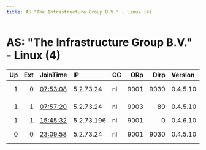 ```yaml
---
title: AS "The Infrastructure Group B.V." - Linux (4)
---
```


# AS: "The Infrastructure Group B.V." - Linux (4)

|   Up |   Ext | JoinTime                                                                                              | IP         | CC   |   ORp |   Dirp | Version   | Contact                  | Nickname    |   eFamMembers |
|-----:|------:|:------------------------------------------------------------------------------------------------------|:-----------|:-----|------:|-------:|:----------|:-------------------------|:------------|--------------:|
|    1 |     0 | [07:53:08](https://nusenu.github.io/OrNetStats/w/relay/0DD5E7ECF2B07BE2BD3272C045295AA55497B0B4.html) | 5.2.73.24  | nl   |  9001 |   9030 | 0.4.5.10  | vigneshwaranr at outlook | freeukraine |             1 |
|    1 |     1 | [07:57:20](https://nusenu.github.io/OrNetStats/w/relay/43D1790A35040F34511B44CA39200E9FB6430AEA.html) | 5.2.73.24  | nl   |  9003 |     80 | 0.4.5.10  | vigneshwaranr at outlook | freeukraine |             1 |
|    1 |     1 | [15:45:32](https://nusenu.github.io/OrNetStats/w/relay/976ADEE9F4088CD473B48ECDD3A0A58FC997267F.html) | 5.2.73.196 | nl   |  9001 |      0 | 0.4.6.10  | jacob.arick@pm.me        | gamblo      |             1 |
|    0 |     0 | [23:09:58](https://nusenu.github.io/OrNetStats/w/relay/69EC6795BCC3E4B1DB2A4EB256C06EF1171623B9.html) | 5.2.73.24  | nl   |  9001 |   9030 | 0.4.5.10  | vigneshwaranr at outlook | freeukraine |             1 |
